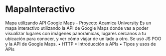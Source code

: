 # MapaInteractivo
Mapa utilizando API Google Maps - Proyecto Acamica University
Es un mapa interactivo utilizando la API de Google Maps donde vas a poder visualizar lugares con imágenes panorámicas, lugares cercanos a tu ubicación para conocer, y ver cómo viajar de un lado a otro. Se usó JS POO y la API de Google Maps.
• HTTP • Introducción a APIs • Tipos y usos de APIs
